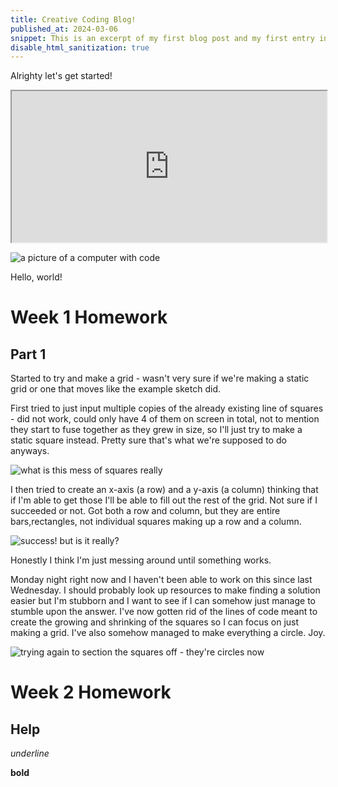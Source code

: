 ```yaml
---
title: Creative Coding Blog!
published_at: 2024-03-06
snippet: This is an excerpt of my first blog post and my first entry into the world of creative coding!
disable_html_sanitization: true
---
```


Alrighty let's get started!

<iframe src="https://editor.p5js.org/s3942372/full/RPKqRVLDE" width="100%" height="242px"></iframe>

![a picture of a computer with code](/week_1_homework/ccs_pfp.jpg)

Hello, world!

# Week 1 Homework

## Part 1
Started to try and make a grid - wasn't very sure if we're making a static grid or one that moves like the example sketch did.

First tried to just input multiple copies of the already existing line of squares - did not work, could only have 4 of them on screen in total, not to mention they start to fuse together as they grew in size, so I'll just try to make a static square instead. Pretty sure that's what we're supposed to do anyways.

![what is this mess of squares really](/week_1_homework/whatisthismess.png)

I then tried to create an x-axis (a row) and a y-axis (a column) thinking that if I'm able to get those I'll be able to fill out the rest of the grid. Not sure if I succeeded or not. Got both a row and column, but they are entire bars,rectangles, not individual squares making up a row and a column.

![success! but is it really?](/week_1_homework/getthatxvariabletoo.png)

Honestly I think I'm just messing around until something works.

Monday night right now and I haven't been able to work on this since last Wednesday. I should probably look up resources to make finding a solution easier but I'm stubborn and I want to see if I can somehow just manage to stumble upon the answer. I've now gotten rid of the lines of code meant to create the growing and shrinking of the squares so I can focus on just making a grid. I've also somehow managed to make everything a circle. Joy.

![trying again to section the squares off - they're circles now](/week_1_homework/whyareyoucircles.png)

# Week 2 Homework

## Help

_underline_

**bold**
